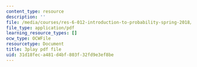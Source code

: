 ```yaml
---
content_type: resource
description: ''
file: /media/courses/res-6-012-introduction-to-probability-spring-2018/31d18feca481d4bf803f32fd9e3ef8be_aJXfyfQs2Mc.pdf
file_type: application/pdf
learning_resource_types: []
ocw_type: OCWFile
resourcetype: Document
title: 3play pdf file
uid: 31d18fec-a481-d4bf-803f-32fd9e3ef8be
---
```

